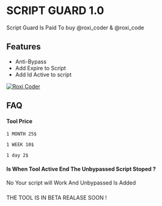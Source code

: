 
# SCRIPT GUARD 1.0

Script Guard Is Paid To buy @roxi_coder & @roxi_code


## Features

- Anti-Bypass
- Add Expire to Script
- Add Id Active to script




[![Roxi Coder](https://img.shields.io/badge/Roxi-1DA1F2?style=for-the-badge&logo=telegram&logoColor=white)](https://t.me/roxi_coder)


## FAQ

#### Tool Price
`1 MONTH 25$`

`1 WEEK 10$`

`1 day 2$`
#### Is When Tool Active End The Unbypassed Script Stoped ?
No Your script will Work And Unbypassed Is Added

###
THE TOOL IS IN BETA REALASE SOON !

